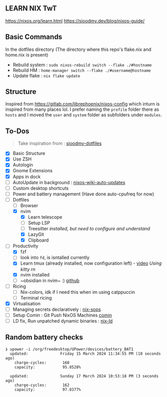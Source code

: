 ## LEARN NIX TwT
https://nixos.org/learn.html
https://sioodmy.dev/blog/nixos-guide/

## Basic Commands
In the dotfiles directory (The directory where this repo's flake.nix and home.nix is present)
- Rebuild system : `sudo nixos-rebuild switch --flake ./#hostname`
- Rebuild HM : `home-manager switch --flake ./#username@hostname`
- Update flake : `nix flake update`

## Structure
Inspired from https://gitlab.com/librephoenix/nixos-config which inturn is inspired from many places lol.
I prefer naming the `profile` folder there as `hosts` and I moved the `user` and `system` folder as subfolders under `modules`.



## To-Dos
> Take inspiration from : [sioodmy-dotfiles](https://github.com/sioodmy/dotfiles/tree/main)
- [x] Basic Structure
- [x] Use ZSH
- [x] Autologin
- [x] Gnome Extensions
- [x] Apps in dock
- [ ] AutoUpdate in background : [nixos-wiki-auto-updates](https://nixos.wiki/wiki/Automatic_system_upgrades)
- [ ] Custom desktop shortcuts
- [ ] Power and battery management (Have done auto-cpufreq for now)
- [ ] Dotfiles
  - [ ] Browser
  - [x] nvim
    - [x] Learn telescope
    - [ ] Setup LSP
    - [ ] Treesitter _installed, but need to configure and understand_
    - [x] LazyGit
    - [x] Clipboard
- [ ] Productivity
  - [x] fzf
  - [ ] look into `fd`, is isntalled currently
  - [x] Learn tmux (already installed, now configuration left) - [video](https://www.youtube.com/watch?v=GH3kpsbbERo) _Using kitty rn_
  - [x] nvim installed
  - [ ] ~obsidian in nvim~ :) [github](https://github.com/epwalsh/obsidian.nvim)
- [ ] Ricing
  - [ ] Nix-colors, idk if I need this when im using catppuccin
  - [ ] Terminal ricing
- [x] Virtualisation
- [ ] Managing secrets declaratively : [nix-sops](https://github.com/Mic92/sops-nix)
- [ ] Setup Comin : Git Push NixOS Machines [comin](https://github.com/nlewo/comin/tree/main)
- [ ] LD fix, Run unpatched dynamic binaries : [nix-ld](https://github.com/Mic92/nix-ld)

## Random battery checks
```
❯ upower -i /org/freedesktop/UPower/devices/battery_BAT1
  updated:              Friday 15 March 2024 11:34:55 PM (10 seconds ago)
    charge-cycles:       160
    capacity:            95.8528%
```
```
  updated:              Sunday 17 March 2024 10:53:18 PM (3 seconds ago)
    charge-cycles:       162
    capacity:            97.0377%
```
